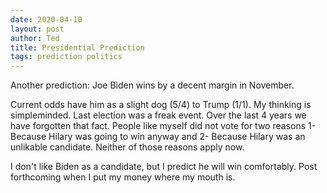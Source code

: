 ```yaml
---
date: 2020-04-10
layout: post
author: Ted
title: Presidential Prediction
tags: prediction politics
---
```

Another prediction: Joe Biden wins by a decent margin in November.

Current odds have him as a slight dog (5/4) to Trump (1/1). My thinking is simpleminded. Last election was a freak event. Over the last 4 years we have forgotten that fact. People like myself did not vote for two reasons 1- Because Hilary was going to win anyway and 2- Because Hilary was an unlikable candidate. Neither of those reasons apply now.

I don't like Biden as a candidate, but I predict he will win comfortably. Post forthcoming when I put my money where my mouth is.
